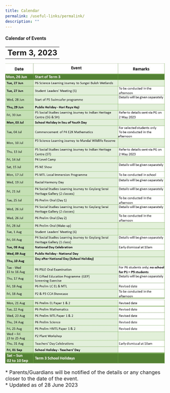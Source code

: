 ```yaml
---
title: Calendar
permalink: /useful-links/permalink/
description: ""
---
```

#### **Calendar of Events**

<table>
	<tbody><tr>
		<th><font size="5">  
     Term 3, 2023
 </font></th>
</tr>
</tbody></table>
		
![](/images/Calendar%202023/term3%20for%20website_01.jpg)		
![](/images/Calendar%202023/term3%20for%20website_02.jpg)
		
<font size="3">  
      * Parents/Guardians will be notified of the details or any changes closer to the date of the event.
</font><font size="3"><br>
</font><font size="3">
			* Updated as of 28 June 2023
</font><table>
	<tbody>
		<tr>
		</tr><tr></tr>
</tbody></table>